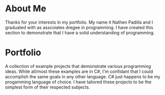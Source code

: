 # About Me
Thanks for your interests in my portfolio. My name it Nathen Padilla and I graduated with as asscoiates dregee in programming. I have created this section to demonstrate that I have a solid understanding of programming.

# Portfolio
A collection of example projects that demonstrate various programming ideas. While all/most these examples are in C#, I'm confidant that I could accomplish the same goals in any other language. C# just happens to be my progamming language of choice. I have taliored these projects to be the simplest form of their respected subjects. 
